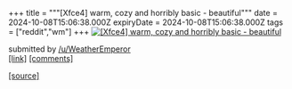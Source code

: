 +++
title = """[Xfce4] warm, cozy and horribly basic - beautiful"""
date = 2024-10-08T15:06:38.000Z
expiryDate = 2024-10-08T15:06:38.000Z
tags = ["reddit","wm"]
+++
[![[Xfce4] warm, cozy and horribly basic - beautiful ](https://b.thumbs.redditmedia.com/GTVLvlv8X1mrqmvmaQx8lxePU1JhO-E3RCTcl7t0PYA.jpg "[Xfce4] warm, cozy and horribly basic - beautiful ")](https://www.reddit.com/r/unixporn/comments/1fz2142/xfce4_warm_cozy_and_horribly_basic_beautiful/)

submitted by [/u/WeatherEmperor](https://www.reddit.com/user/WeatherEmperor)  
[\[link\]](https://www.reddit.com/gallery/1fz2142) [\[comments\]](https://www.reddit.com/r/unixporn/comments/1fz2142/xfce4_warm_cozy_and_horribly_basic_beautiful/)

[[source]](https://www.reddit.com/r/unixporn/comments/1fz2142/xfce4_warm_cozy_and_horribly_basic_beautiful/)
